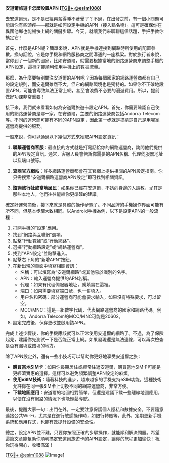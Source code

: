 **安道爾旅遊卡怎麽設置APN [[TG💪+ @esim1088](https://t.me/s/esim1088)]**

去安道爾玩，是不是已經興奮得睡不著覺了？不過，在出發之前，有一個小問題可能讓你有些頭疼——那就是如何設定手機的APN（接入點名稱）。這可是確保你在異國他鄉也能暢快上網的關鍵步驟。今天，就讓我們來聊聊這個話題，手把手教你搞定它！

首先，什麼是APN呢？簡單來說，APN就是手機連接到網路時所使用的配置參數。換句話說，它是你手機和網路服務商之間溝通的一座橋梁。對於旅行者來說，當你到了一個新的國家，比如安道爾，就需要根據當地的網路運營商來調整手機的APN設定，這樣才能順利使用手機上的數據流量。

那麼，為什麼要特別關注安道爾的APN呢？因為每個國家的網路運營商都有自己的設定規則，而安道爾雖然不大，但它的網路環境也是獨特的。如果你不正確地設置APN，可能會導致無法正常上網，甚至會浪費不必要的漫遊費用。所以，提前做好功課非常重要！

接下來，我們就來看看如何為安道爾旅遊卡設定APN。首先，你需要確認自己使用的網路運營商是哪一家。在安道爾，主要的網路運營商包括Andorra Telecom等。不同的運營商可能有不同的APN設定，因此第一步就是搞清楚自己是用哪家運營商提供的服務。

一般來說，你可以通過以下幾個方式來獲取APN設定資訊：

1. **聯繫運營商客服**：最直接的方式就是打電話給你的網路運營商，詢問他們提供的APN設定資訊。通常，客服人員會告訴你需要的APN名稱、代理伺服器地址以及端口號等。

2. **查閱官方網站**：許多網路運營商都會在其官網上提供相關的APN設定指南。你只需搜索“安道爾網路運營商APN設定”即可找到相關資訊。

3. **諮詢旅行社或當地居民**：如果你已經在安道爾，不妨向身邊的人請教，尤其是那些本地人，他們往往能給你更準確的建議。

確定好運營商後，接下來就是具體的操作步驟了。不同品牌的手機操作界面可能有所不同，但基本步驟大致相同。以Android手機為例，以下是設定APN的一般流程：

1. 打開手機的“設定”應用。
2. 找到“網路與互聯網”選項。
3. 點擊“行動數據”或“行動網路”。
4. 選擇“行動網路設定”或“網路運營商”。
5. 找到“APN設定”並點擊進入。
6. 點擊右下角的“新增APN”按鈕。
7. 在新出現的頁面中填寫相關資訊：
   - 名稱：可以填寫為“安道爾網路”或其他易於識別的名字。
   - APN：輸入運營商提供的APN名稱。
   - 代理：如果有代理伺服器地址，就填寫在這裡。
   - 端口：如果需要填寫端口號，也一併填入。
   - 用户名和密碼：部分運營商可能會要求輸入，如果沒有特殊要求，可以留空。
   - MCC/MNC：這是一組數字代碼，代表網路運營商的國家和網路代碼。例如，Andorra Telecom的MCC/MNC可能是20602。
8. 設定完成後，保存更改並啟用該APN。

完成上述步驟後，你的手機應該就可以正常使用安道爾的網路了。不過，為了保險起見，建議你先測試一下是否能正常上網。如果發現還是無法連線，可以再次檢查是否有漏填或錯填的地方。

除了APN設定外，還有一些小技巧可以幫助你更好地享受安道爾之旅：

- **購買當地SIM卡**：如果你長期居住或經常往返安道爾，購買當地SIM卡可能是更經濟實惠的選擇。這樣可以避免頻繁調整APN設定的麻煩。
- **使用eSIM技術**：隨著科技的進步，越來越多的手機支持eSIM功能。這種技術允許你在同一張SIM卡上切換不同的網路運營商，非常方便。
- **下載地圖應用**：安道爾的地圖相對簡單，但還是建議下載一些離線地圖應用，以便在沒有網路的情況下也能輕鬆導航。

最後，提醒大家一句：出門在外，一定要注意保護個人隱私和數據安全。不要隨意連接公共Wi-Fi，尤其是在進行敏感操作時，如銀行轉賬等。此外，定期更新手機系統和應用程式，也能有效提升設備的安全性。

總之，設定APN並不難，只要你按照正確的步驟操作，就能順利解決問題。希望這篇文章能幫助你順利搞定安道爾旅遊卡的APN設定，讓你的旅程更加愉快！祝你玩得開心，收穫滿滿！

[[TG💪+ @esim1088](https://t.me/s/esim1088) ![Image](https://i.postimg.cc/4NQfJmqS/Snipaste-2025-05-13-00-14-12.png)]